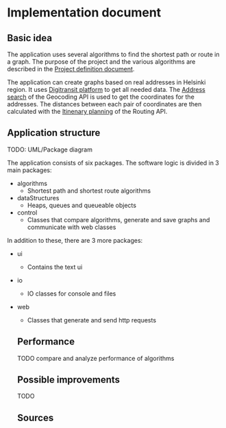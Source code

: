 # Implementation document

## Basic idea

The application uses several algorithms to find the shortest path or route in a graph. The purpose of the project and the various algorithms are described in the [Project definition document](https://github.com/mshroom/WhereToStopForADrink/blob/master/documentation/project_definition.md).

The application can create graphs based on real addresses in Helsinki region. It uses [Digitransit platform](https://digitransit.fi/en/developers/) to get all needed data. The [Address search](https://digitransit.fi/en/developers/apis/2-geocoding-api/address-search/) of the Geocoding API is used to get the coordinates for the addresses. The distances between each pair of coordinates are then calculated with the [Itinenary planning](https://digitransit.fi/en/developers/apis/1-routing-api/itinerary-planning/) of the Routing API.

## Application structure

TODO: UML/Package diagram

The application consists of six packages. The software logic is divided in 3 main packages:

- algorithms
  - Shortest path and shortest route algorithms
- dataStructures
  - Heaps, queues and queueable objects
- control
  - Classes that compare algorithms, generate and save graphs and communicate with web classes

In addition to these, there are 3 more packages:

- ui
  - Contains the text ui
- io
  - IO classes for console and files
- web
  - Classes that generate and send http requests
  
  ## Performance
  
  TODO compare and analyze performance of algorithms
  
  ## Possible improvements
  
  TODO
  
  ## Sources
  
  
